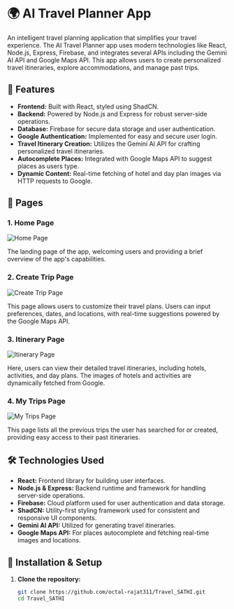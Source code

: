 # 🌍 AI Travel Planner App

An intelligent travel planning application that simplifies your travel experience. The AI Travel Planner app uses modern technologies like React, Node.js, Express, Firebase, and integrates several APIs including the Gemini AI API and Google Maps API. This app allows users to create personalized travel itineraries, explore accommodations, and manage past trips.

## 🚀 Features

- **Frontend:** Built with React, styled using ShadCN.
- **Backend:** Powered by Node.js and Express for robust server-side operations.
- **Database:** Firebase for secure data storage and user authentication.
- **Google Authentication:** Implemented for easy and secure user login.
- **Travel Itinerary Creation:** Utilizes the Gemini AI API for crafting personalized travel itineraries.
- **Autocomplete Places:** Integrated with Google Maps API to suggest places as users type.
- **Dynamic Content:** Real-time fetching of hotel and day plan images via HTTP requests to Google.

## 📄 Pages

### 1. Home Page
![Home Page](./assets/home-page.png)

The landing page of the app, welcoming users and providing a brief overview of the app's capabilities.

### 2. Create Trip Page
![Create Trip Page](./assets/create-trip-page.png)

This page allows users to customize their travel plans. Users can input preferences, dates, and locations, with real-time suggestions powered by the Google Maps API.

### 3. Itinerary Page
![Itinerary Page](./assets/itinerary-page.png)

Here, users can view their detailed travel itineraries, including hotels, activities, and day plans. The images of hotels and activities are dynamically fetched from Google.

### 4. My Trips Page
![My Trips Page](./assets/my-trips-page.png)

This page lists all the previous trips the user has searched for or created, providing easy access to their past itineraries.

## 🛠️ Technologies Used

- **React:** Frontend library for building user interfaces.
- **Node.js & Express:** Backend runtime and framework for handling server-side operations.
- **Firebase:** Cloud platform used for user authentication and data storage.
- **ShadCN:** Utility-first styling framework used for consistent and responsive UI components.
- **Gemini AI API:** Utilized for generating travel itineraries.
- **Google Maps API:** For places autocomplete and fetching real-time images and locations.

## 🔧 Installation & Setup

1. **Clone the repository:**
   ```bash
   git clone https://github.com/octal-rajat311/Travel_SATHI.git
   cd Travel_SATHI
